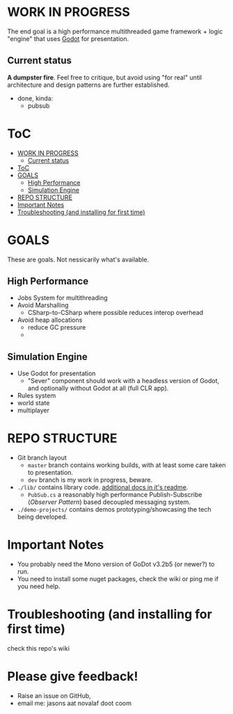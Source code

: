 WORK IN PROGRESS
=============

The end goal is a high performance multithreaded game framework + logic "engine" that uses [Godot](https://godotengine.org/) for presentation.

Current status
-------
**A dumpster fire**.  Feel free to critique, but avoid using "for real" until architecture and  design patterns are further established.

- done, kinda:
  - pubsub


ToC
===
- [WORK IN PROGRESS](#work-in-progress)
	- [Current status](#current-status)
- [ToC](#toc)
- [GOALS](#goals)
	- [High Performance](#high-performance)
	- [Simulation Engine](#simulation-engine)
- [REPO STRUCTURE](#repo-structure)
- [Important Notes](#important-notes)
- [Troubleshooting (and installing for first time)](#troubleshooting-and-installing-for-first-time)


GOALS
========
These are goals.  Not nessicarily what's available.

High Performance
------------
- Jobs System for multithreading
- Avoid Marshalling
  - CSharp-to-CSharp where possible reduces interop overhead
- Avoid heap allocations
  - reduce GC pressure
  - 

Simulation Engine
------------
- Use Godot for presentation
  - "Sever" component should work with a headless version of Godot, and optionally without Godot at all (full CLR app).
- Rules system
- world state
- multiplayer

REPO STRUCTURE
==============

- Git branch layout
   - ```master``` branch contains working builds, with at least some care taken to presentation.  
   - ```dev``` branch is my work in progress, beware.
- ```./lib/``` contains library code.  [additional docs in it's readme](./lib/readme.md).
   - ```PubSub.cs``` a reasonably high performance Publish-Subscribe (*Observer Pattern*) based decoupled messaging system.
- ```./demo-projects/``` contains demos prototyping/showcasing the tech being developed.



Important Notes
====
- You probably need the Mono version of GoDot v3.2b5 (or newer?) to run.
- You need to install some nuget packages, check the wiki or ping me if you need help.



Troubleshooting (and installing for first time)
====
check this repo's wiki


Please give feedback!
==============
- Raise an issue on GitHub,
- email me: jasons aat novalaf doot coom
